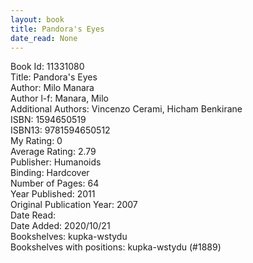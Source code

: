 ```yaml
---
layout: book
title: Pandora's Eyes
date_read: None
---
```


Book Id: 11331080<br />
Title: Pandora's Eyes<br />
Author: Milo Manara<br />
Author l-f: Manara, Milo<br />
Additional Authors: Vincenzo Cerami, Hicham Benkirane<br />
ISBN: 1594650519<br />
ISBN13: 9781594650512<br />
My Rating: 0<br />
Average Rating: 2.79<br />
Publisher: Humanoids<br />
Binding: Hardcover<br />
Number of Pages: 64<br />
Year Published: 2011<br />
Original Publication Year: 2007<br />
Date Read: <br />
Date Added: 2020/10/21<br />
Bookshelves: kupka-wstydu<br />
Bookshelves with positions: kupka-wstydu (#1889)<br />

